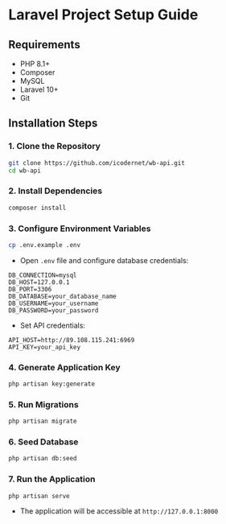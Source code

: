 # Laravel Project Setup Guide

## Requirements
- PHP 8.1+
- Composer
- MySQL
- Laravel 10+
- Git

## Installation Steps

### 1. Clone the Repository
```sh
git clone https://github.com/icodernet/wb-api.git
cd wb-api
```

### 2. Install Dependencies
```sh
composer install
```

### 3. Configure Environment Variables
```sh
cp .env.example .env
```
- Open `.env` file and configure database credentials:
```env
DB_CONNECTION=mysql
DB_HOST=127.0.0.1
DB_PORT=3306
DB_DATABASE=your_database_name
DB_USERNAME=your_username
DB_PASSWORD=your_password
```
- Set API credentials:
```env
API_HOST=http://89.108.115.241:6969
API_KEY=your_api_key
```

### 4. Generate Application Key
```sh
php artisan key:generate
```

### 5. Run Migrations
```sh
php artisan migrate
```

### 6. Seed Database
```sh
php artisan db:seed
```

### 7. Run the Application
```sh
php artisan serve
```
- The application will be accessible at `http://127.0.0.1:8000`